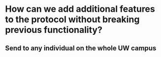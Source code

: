 # How can we add additional features to the protocol without breaking previous functionality?

## Send to any individual on the whole UW campus

